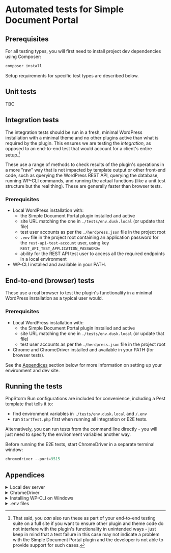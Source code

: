 # Automated tests for Simple Document Portal

## Prerequisites

For all testing types, you will first need to install project dev dependencies using Composer:

```powershell
composer install
```

Setup requirements for specific test types are described below.

## Unit tests

TBC

## Integration tests

The integration tests should be run in a fresh, minimal WordPress installation with a minimal theme and no other plugins active than what is required by the plugin. This ensures we are testing the _integration_, as opposed to an end-to-end test that would account for a client's entire setup.[^1]

These use a range of methods to check results of the plugin's operations in a more "raw" way that is not impacted by template output or other front-end code, such as querying the WordPress REST API, querying the database, running WP-CLI commands, and running the actual functions (like a unit test structure but the real thing). These are generally faster than browser tests.

[^1]: That said, you _can_ also run these as part of your end-to-end testing suite on a full site if you want to ensure other plugin and theme code do not interfere with the plugin's functionality in unintended ways - just keep in mind that a test failure in this case may not indicate a problem with the Simple Document Portal plugin and the developer is not able to provide support for such cases.

### Prerequisites

- Local WordPress installation with:
	- the Simple Document Portal plugin installed and active
	- site URL matching the one in `./tests/env.dusk.local` (or update that file)
	- test user accounts as per the `./herdpress.json` file in the project root
	- `.env` file in the project root containing an application password for the `rest-api-test-account` user, using key `REST_API_TEST_APPLICATION_PASSWORD=`
	- ability for the REST API test user to access all the required endpoints in a local environment
- WP-CLI installed and available in your PATH.

## End-to-end (browser) tests

These use a real browser to test the plugin's functionality in a minimal WordPress installation as a typical user would.

### Prerequisites

- Local WordPress installation with:
	- the Simple Document Portal plugin installed and active
	- site URL matching the one in `./tests/env.dusk.local` (or update that file)
	- test user accounts as per the `./herdpress.json` file in the project root
- Chrome and ChromeDriver installed and available in your PATH (for browser tests).

See the [Appendices](#appendices) section below for more information on setting up your environment and dev site.

## Running the tests

PhpStorm Run configurations are included for convenience, including a Pest template that tells it to:
- find environment variables in `./tests/env.dusk.local` and `/.env`
- run `StartTest.php` first when running all integration or E2E tests.

Alternatively, you can run tests from the command line directly - you will just need to specify the environment variables another way.

Before running the E2E tests, start ChromeDriver in a separate terminal window:

```powershell
chromedriver --port=9515
```

## Appendices
<details>
<summary>Local dev server</summary>

You can use any local dev server setup you like. Optionally if you are on Windows, you can use my "HerdPress" script to quickly set up and clean up dev sites on your local machine using Laravel Herd. This will also take care of setting up the REST API test user's application password as described above.

Set it up as per the [HerdPress Gist](https://gist.github.com/doubleedesign/f61f25ef8096c30eb8ae4117d76cb185) and then run:

```powershell
herdpress docportal
```
</details>

<details>
<summary>ChromeDriver</summary>

In Windows, you can install ChromeDriver using [Chocolatey](https://community.chocolatey.org/):

```powershell
choco install chromedriver
```
</details>

<details>
	<summary>Installing WP-CLI on Windows</summary>

Download it:
```powershell
curl -O https://raw.githubusercontent.com/wp-cli/builds/gh-pages/phar/wp-cli.phar
```

Check it:
```powershell
php wp-cli.phar --info
```

Create a batch script called `wp.bat` to alias the `wp` command, and put it in your Herd `bin` folder or another location your PATH is aware of:
```
@echo off
php "C:\Users\{YOUR_USERNAME}\wp-cli.phar" %*
```

Check that it works:
```powershell
wp --info
```
</details>

<details>
<summary>.env files</summary>

The `./tests/env.dusk.local` file is intended to contain persistent, non-sensitive environment variables for the tests, such as the site URL.

Sensitive credentials should be stored in the `.env` file in the project root, with only keys committed to Git - not sensitive values.
</details>
